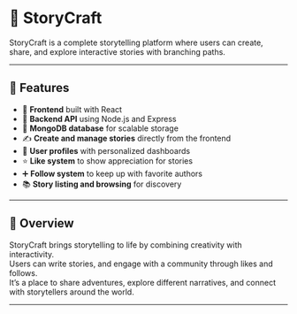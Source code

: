 # 📖 StoryCraft

StoryCraft is a complete storytelling platform where users can create, share, and explore interactive stories with branching paths.  

---

## 🚀 Features

- 🎨 **Frontend** built with React  
- 🔗 **Backend API** using Node.js and Express  
- 💾 **MongoDB database** for scalable storage  
- ✍️ **Create and manage stories** directly from the frontend  
- 👤 **User profiles** with personalized dashboards  
- ⭐ **Like system** to show appreciation for stories  
- ➕ **Follow system** to keep up with favorite authors  
- 📚 **Story listing and browsing** for discovery  

---

## 🌟 Overview

StoryCraft brings storytelling to life by combining creativity with interactivity.  
Users can write stories, and engage with a community through likes and follows.  
It’s a place to share adventures, explore different narratives, and connect with storytellers around the world.  

---


